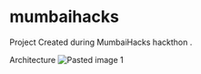 # mumbaihacks
Project Created during MumbaiHacks hackthon . 

Architecture 
![Pasted image 1](https://github.com/nullblocks/mumbaihacks/assets/110848103/a2334aca-7bc8-4ff2-8e00-c3f1dd7c8035)
